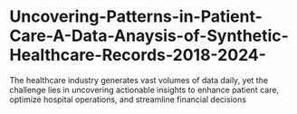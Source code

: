 # Uncovering-Patterns-in-Patient-Care-A-Data-Anaysis-of-Synthetic-Healthcare-Records-2018-2024-
The healthcare industry generates vast volumes of data daily, yet the challenge lies in uncovering actionable insights to enhance patient care, optimize hospital operations, and streamline financial decisions
